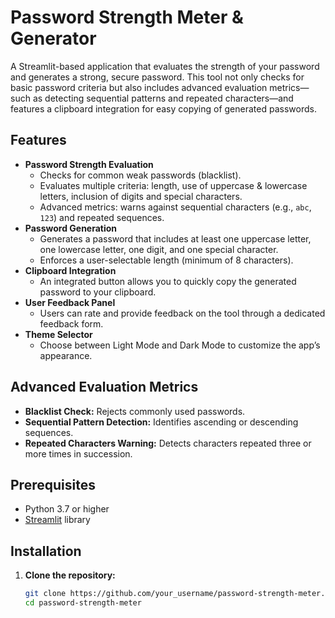 # Password Strength Meter & Generator

A Streamlit-based application that evaluates the strength of your password and generates a strong, secure password. This tool not only checks for basic password criteria but also includes advanced evaluation metrics—such as detecting sequential patterns and repeated characters—and features a clipboard integration for easy copying of generated passwords.

## Features

- **Password Strength Evaluation**
  - Checks for common weak passwords (blacklist).
  - Evaluates multiple criteria: length, use of uppercase & lowercase letters, inclusion of digits and special characters.
  - Advanced metrics: warns against sequential characters (e.g., `abc`, `123`) and repeated sequences.
- **Password Generation**
  - Generates a password that includes at least one uppercase letter, one lowercase letter, one digit, and one special character.
  - Enforces a user-selectable length (minimum of 8 characters).
- **Clipboard Integration**
  - An integrated button allows you to quickly copy the generated password to your clipboard.
- **User Feedback Panel**
  - Users can rate and provide feedback on the tool through a dedicated feedback form.
- **Theme Selector**
  - Choose between Light Mode and Dark Mode to customize the app’s appearance.

## Advanced Evaluation Metrics

- **Blacklist Check:** Rejects commonly used passwords.
- **Sequential Pattern Detection:** Identifies ascending or descending sequences.
- **Repeated Characters Warning:** Detects characters repeated three or more times in succession.

## Prerequisites

- Python 3.7 or higher
- [Streamlit](https://streamlit.io/) library

## Installation

1. **Clone the repository:**

   ```bash
   git clone https://github.com/your_username/password-strength-meter.git
   cd password-strength-meter
